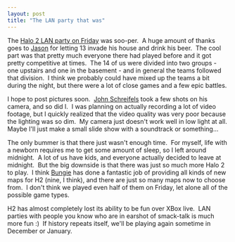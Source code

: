 ```yaml
---
layout: post
title: "The LAN party that was"
---
```


<p>The <a href="http://kindohm.com/archive/2005/09/20/1084.aspx">Halo 2 LAN party on Friday</a> was soo-per.&nbsp; A huge amount of thanks goes to <a href="http://www.jasonbock.net">Jason</a> for letting 13 invade his house and drink his beer.&nbsp; The cool part was that pretty much everyone there had played before and it got pretty competitive at times.&nbsp; The 14 of us were divided into two groups - one upstairs and one in the basement - and in general the teams followed that division.&nbsp; I think we probably could have mixed up the teams a bit during the night, but there were a lot of close games and a few epic battles.&nbsp; </p>
<p>I hope to post pictures soon.&nbsp; <a href="http://www.softwarebuildersinc.com">John Schreifels</a> took a few shots on his camera, and so did I.&nbsp; I was planning on actually recording a lot of video footage, but I quickly realized that the video quality was very poor because the lighting was so dim.&nbsp; My camera just doesn't work well in low light at all.&nbsp; Maybe I'll just make a small slide show with a soundtrack or something...</p>
<p>The only bummer is that there just wasn't enough time.&nbsp; For myself, life with a newborn requires me to get some amount of sleep, so I left around midnight.&nbsp; A lot of us have kids, and everyone actually decided to leave at midnight.&nbsp; But the big downside is that there was just so much more Halo 2 to play.&nbsp; I think <a href="http://www.bungie.net">Bungie</a> has done a fantastic job of providing all kinds of new maps for H2 (nine, I think), and there are just so many maps now to choose from.&nbsp; I don't think we played even half of them on Friday, let alone all of the possible game types.&nbsp; </p>
<p>H2 has&nbsp;almost completely lost&nbsp;its ability to be fun over XBox live.&nbsp; LAN parties with people you know who are in earshot of smack-talk is much more fun :)&nbsp; If history repeats itself, we'll be playing again sometime in December or January.&nbsp; </p>
 
